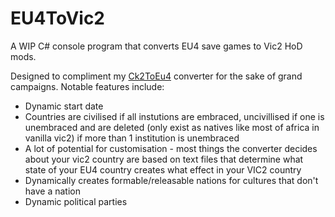 # EU4ToVic2
A WIP C# console program that converts EU4 save games to Vic2 HoD mods.

Designed to compliment my [Ck2ToEu4](https://github.com/Dinglydell/CK2ToEu4) converter for the sake of grand campaigns. Notable features include:
* Dynamic start date
* Countries are civilised if all instutions are embraced, uncivillised if one is unembraced and are deleted (only exist as natives like most of africa in vanilla vic2) if more than 1 institution is unembraced
* A lot of potential for customisation - most things the converter decides about your vic2 country are based on text files that determine what state of your EU4 country creates what effect in your VIC2 country
* Dynamically creates formable/releasable nations for cultures that don't have a nation
* Dynamic political parties
